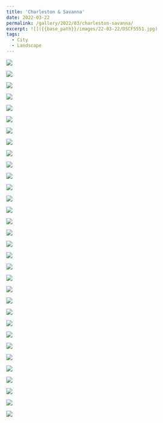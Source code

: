 ```yaml
---
title: 'Charleston & Savanna'
date: 2022-03-22
permalink: /gallery/2022/03/charleston-savanna/
excerpt: ![]({{base_path}}/images/22-03-22/DSCF5551.jpg)
tags:
  - City
  - Landscape
---
```


![]({{base_path}}/images/22-03-22/DSCF5316.jpg)

![]({{base_path}}/images/22-03-22/DSCF5343.jpg)

![]({{base_path}}/images/22-03-22/DSCF5353.jpg)

![]({{base_path}}/images/22-03-22/DSCF5356.jpg)

![]({{base_path}}/images/22-03-22/DSCF5360.jpg)

![]({{base_path}}/images/22-03-22/DSCF5365.jpg)

![]({{base_path}}/images/22-03-22/DSCF5376.jpg)

![]({{base_path}}/images/22-03-22/DSCF5386.jpg)

![]({{base_path}}/images/22-03-22/DSCF5462.jpg)

![]({{base_path}}/images/22-03-22/DSCF5495.jpg)

![]({{base_path}}/images/22-03-22/DSCF5503.jpg)

![]({{base_path}}/images/22-03-22/DSCF5509.jpg)

![]({{base_path}}/images/22-03-22/DSCF5515.jpg)

![]({{base_path}}/images/22-03-22/DSCF5517.jpg)

![]({{base_path}}/images/22-03-22/DSCF5524.jpg)

![]({{base_path}}/images/22-03-22/DSCF5527.jpg)

![]({{base_path}}/images/22-03-22/DSCF5528.jpg)

![]({{base_path}}/images/22-03-22/DSCF5541.jpg)

![]({{base_path}}/images/22-03-22/DSCF5547.jpg)

![]({{base_path}}/images/22-03-22/DSCF5551.jpg)

![]({{base_path}}/images/22-03-22/DSCF5552.jpg)

![]({{base_path}}/images/22-03-22/DSCF5566.jpg)

![]({{base_path}}/images/22-03-22/DSCF5582.jpg)

![]({{base_path}}/images/22-03-22/DSCF5606.jpg)

![]({{base_path}}/images/22-03-22/DSCF5613.jpg)

![]({{base_path}}/images/22-03-22/DSCF5618.jpg)

![]({{base_path}}/images/22-03-22/DSCF5620.jpg)

![]({{base_path}}/images/22-03-22/DSCF5621.jpg)

![]({{base_path}}/images/22-03-22/DSCF5630.jpg)

![]({{base_path}}/images/22-03-22/DSCF5631.jpg)

![]({{base_path}}/images/22-03-22/DSCF5661.jpg)

![]({{base_path}}/images/22-03-22/DSCF5663.jpg)
